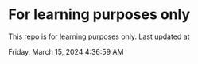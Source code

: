# For learning purposes only
This repo is for learning purposes only.
Last updated at

Friday, March 15, 2024 4:36:59 AM

